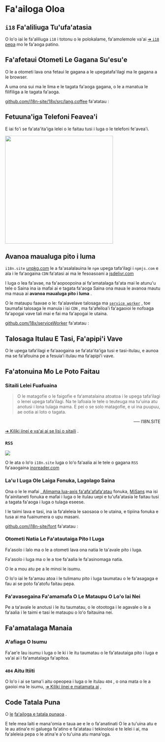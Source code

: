 # Fa'ailoga Oloa

## `i18` Fa'aliliuga Tu'ufa'atasia

O lo'o iai le fa'aliliuga `i18` i totonu o le polokalame, fa'amolemole va'ai [➔ `i18` pepa](/i18) mo le fa'aoga patino.

## Fa'afetaui Otometi Le Gagana Su'esu'e

O le a otometi lava ona fetaui le gagana a le upegatafa'ilagi ma le gagana a le browser.

A uma ona sui ma le lima e le tagata fa'aoga gagana, o le a manatua le filifiliga a le tagata fa'aoga.

[github.com/i18n-site/18x/src/lang.coffee](https://github.com/i18n-site/18x/blob/main/src/lang.coffee) fa'atatau :

## Fetuuna'iga Telefoni Feavea'i

E iai fo'i se fa'ata'ita'iga lelei o le faitau tusi i luga o le telefoni fe'avea'i.

<img src="//p.3ti.site/1721379497.avif" width="350px">

## <a rel=id href="#ha" id="ha"></a> Avanoa maualuga pito i luma

`i18n.site` [unpkg.com](//unpkg.com) le a fa'asalalauina le `npm` upega tafaʻilagi i `npmjs.com` e ala i le faʻaogaina `CDN` faʻatasi ai ma le fesoasoani a [jsdelivr.com](//jsdelivr.com)

I luga o lea fa'avae, na fa'aopoopoina ai fa'amatalaga fa'ata mai le atunu'u tele o Saina ina ia mafai ai e tagata fa'aoga Saina ona maua le avanoa mautu ma maua ai **avanoa maualuga pito i luma** .

O le mataupu faavae o le: fa'alavelave talosaga ma [`service worker`](https://developer.mozilla.org/docs/Web/API/Service_Worker_API) , toe taumafai talosaga le manuia i isi `CDN` , ma fa'afeiloa'i fa'agaoioi le nofoaga fa'apogai vave tali mai e fai ma fa'apogai le utaina.

[github.com/18x/serviceWorker](https://github.com/i18n-site/18x/tree/main/serviceWorker) fa'atatau :

## Talosaga Itulau E Tasi, Fa'apipi'i Vave

O le upega tafaʻilagi e faʻaaogaina se faʻataʻitaʻiga tusi e tasi-itulau, e aunoa ma se faʻafouina pe a fesuiaʻi itulau ma faʻapipiʻi vave.

## Fa'atonuina Mo Le Poto Faitau

### Sitaili Lelei Fuafuaina

> O le matagofie o le faigofie e faʻamatalaina atoatoa i le upega tafaʻilagi o lenei upega tafaʻilagi.
> Na te lafoaia le tele o teuteuga ma tu'uina atu anotusi i lona tulaga mama.
> E pei o se solo matagofie, e ui ina puupuu, ae ootia ai loto o tagata.

<p style="text-align:right">── I18N.SITE</p>

[➔ Kiliki iinei e va'ai ai se lisi o sitaili](/i18n.site/md/styl) .

### `RSS`

![](//p.3ti.site/1725541085.avif)

O le ata o loʻo `i18n.site` luga o loʻo faʻaalia ai le tele o gagana `RSS` faʻaaogaina [inoreader.com](//inoreader.com)

### La'u I Luga Ole Laiga Fonuka, Lagolago Saina

Ona o le le mafai [, Alimama lua-axis fa'afa'afafa'atau](https://www.iconfont.cn/fonts/detail?cnid=pOvFIr086ADR) fonuka, [MiSans](https://hyperos.mi.com/font/zh/download/) ma isi fa'ainitaneti fonuka e mafai i luga o le itulau uepi e tu'ufa'atasia le faitau tusi a tagata fa'aoga i luga o tulaga eseese.

I le taimi lava e tasi, ina ia faʻaleleia le saosaoa o le utaina, e tipiina fonuka e tusa ai ma fuainumera o upu masani.

[github.com/i18n-site/font](https://github.com/i18n-site/font) fa'atatau :

### Otometi Natia Le Fa'atautaiga Pito I Luga

Fa'asolo i lalo ma o le a otometi lava ona natia le ta'avale pito i luga.

Fa'asolo i luga ma o le a toe fa'aalia le fa'asinomaga natia.

O le a mou atu pe a le minoi le isumu.

O lo'o iai le fa'amau atoa i le tulimanu pito i luga taumatau o le fa'asagaga e fau ai se poto fa'atofu faitau pepa.

### Fa'avasegaina Fa'amamafa O Le Mataupu O Lo'o Iai Nei

Pe a taʻavale le anotusi i le itu taumatau, o le otootoga i le agavale o le a faʻaalia i le taimi e tasi le mataupu o loʻo faitauina nei.

## Fa'amatalaga Manaia

### A'afiaga O Isumu

Fa'ae'e lau isumu i luga o le ki i le itu taumatau o le fa'atautaiga pito i luga e va'ai ai i fa'amatalaga fa'apitoa.

### `404` Aitu Itiiti

O lo'o i ai se tama'i aitu opeopea i luga o le itulau `404` , o ona mata o le a gaoioi ma le isumu, [➔ Kiliki iinei e matamata ai](/404) ,

## Code Tatala Puna

O [le](//groups.google.com/u/2/g/i18n-site) [faʻailoga e tatala punaoa](/i18n.site/c/src) .

E tele mea laiti e mana'omia e taua ae e le o fa'anatinati O le a tu'uina atu e le au atina'e ni galuega fa'atino e fa'atatau i tekinolosi e te lelei i ai, ma fa'aleleia pepa o le atina'e a'o tu'uina atu mana'oga.